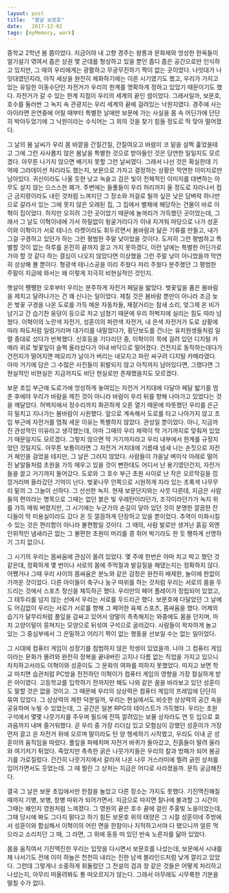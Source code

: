 ```yaml
---
layout: post
title:  "봄날 보문호"
date:   2017-12-02
tags: [myMemory, work]
---
```


  중학교 2학년 봄 쯤이었다. 지금이야 내 고향 경주는 왕릉과 문화재와 엉성한 한옥들이 얼기설기 엮여서 좁은 상권 몇 군데를 형성하고 있을 뿐인 좁디 좁은 공간으로만 인식하고 있지만, 그 때의 우리에게는 광활하고 무궁무진하기 짝이 없는 곳이었다. 나잇대가 나잇대였던지라, 아직 세상을 완전히 체화하기에는 이른 시기였기도 했고, 우리가 가지고 있는 유일한 이동수단인 자전거가 우리의 한계를 명확하게 정하고 있었기 때문이기도 했다. 자전거가 갈 수 있는 한계 지점이 우리의 세계의 끝인 셈이었다. 그래서일까, 보문호, 호수를 둘러싼 그 녹지 속 관광지는 우리 세계의 끝에 걸려있는 낙원지였다. 경주에 사는 아이라면 은연중에 어릴 때부터 특별한 날에만 보문에 가는 사실을 몸 속 어딘가에 단단히 박아두었기에 그 낙원이라는 수식어는 그 외의 것을 찾기 힘들 정도로 딱 맞아 떨어졌다.

  그 날의 봄 날씨가 우리 몸 바깥을 간질간질, 간질여오고 바람이 코 밑을 살짝 훑었을테고 그에 그런 사사롭지 않은 봄날을 특별한 것으로 받아들인 것은 당연한 일일지도 모르겠다. 아무튼 나가지 않으면 배기지 못할 그런 날씨였다. 그래서 나선 것은 확실한데 기억에 그라데이션 처리라도 했는지, 보문으로 가자고 결정하는 상황은 막연한 이미지로만 남아있다. 귀신이라도 나올 듯한 낮고 녹슬고 검은 빛이 전체적인 이미지를 대변하는 아무도 살지 않는 으스스한 폐가. 주변에는 들풀들이 우리 허리까지 올 정도로 자라나서 접근 금지령이라도 내린 것처럼 느껴지던 그 장소와 저걸로 될까 싶은 낮은 담벼락 하나만으로 갈라서 있는 그에 못지 않은 오래된 집, 그 집에서 별채에 해당하는 건물이 바로 이혁이 집이었다. 하지만 오히려 그런 곳이었기 때문에 놀꺼리가 가득했던 곳이었는데, 그래서 그 날도 이혁이네에 가서 하릴없이 뒹굴거리다가 이내 지겨워 마당으로 나가 성훈이와 이혁이가 서로 테니스 라켓이라도 휘두르면서 봄바람과 닮은 기류를 만들고, 내가 그걸 구경하고 있던가 하는 그런 평범한 주말 낮이었을 것이다. 도저히 그런 평범하고 특별할 것이 없는 하루를 온전히 끝까지 끌고 가지 못하겠다, 이런 날에는 특별한 어딘가로 가야 할 것 같다 하는 결심이 나오지 않았다면 이상했을 그런 주말 낮이 아니었을까 막연히 상상해 볼 뿐이다. 형광색 테니스공을 이리 주웠다 저리 주웠다 분주했던 그 평범한 주말이 지금에 와서는 왜 이렇게 지극히 비현실적인 것인지.

  햇살이 쨍쨍한 오후부터 우리는 분주하게 자전거 페달을 밟았다. 벚꽃잎을 품은 봄바람을 제치고 달려나가는 건 꽤 신나는 일이었다. 제칠 것은 봄바람 뿐만이 아니라 조금 늦은 벚꽃 구경을 나온 도로를 가득 메운 자동차들, 재잘거리는 참새 소리, 엊그제 온 비가 남기고 간 습기찬 웅덩이 등으로 차고 넘쳤기 때문에 우리 허벅지에 실리는 힘도 따라 넘쳤다. 이혁이의 노란색 자전거, 성훈이의 파란색 자전거, 내 은색 자전거가 도로 상황에 따라 파도처럼 일렁거리며 대가리를 내밀었다가, 횡단보도를 건너는 유치원생들처럼 일렬 종대로 섰다가 반복했다. 신호등을 기다리던 중, 이혁이의 목에 걸려 있던 디지털 카메라 위로 벚꽃잎이 슬쩍 올라섰다가 이내 바닥으로 떨어졌다. 건전지로 동작하는데다가 건전지가 떨어지면 메모리가 날아가 버리는 네모지고 파란 싸구려 디지털 카메라였다. 아마 거기에 담은 그 수많은 사진들이 휘발되지 않고 아직까지 남아있다면, 그랬다면 그 현실적인 비현실은 지금까지도 비단 현실로만 존재했을지도 모르겠다.

  보문 초입 부근에 도로가에 엉성하게 놓여있는 자전거 거치대에 다달아 페달 밟기를 멈춘 후에야 우리가 바람을 제친 것이 아니라 바람이 우리 뒤를 향해 나아가고 있었다는 것을 깨달았다. 허벅지에서 정수리까지 화끈하게 오른 열기 때문에 따뜻했던 우리를 은근히 밀치고 지나가는 봄바람이 시원했다. 앞으로 계속해서 도로를 타고 나아가지 않고 초입 부근에 자전거를 멈춰 세운 이유는 특별하지 않았다. 관성일 뿐이었다. 아니, 지금까진 관성적인 이유라고 생각했는데, 아마 그때의 우리 체력이 딱 거기까지로 맞춰져 있었기 때문일지도 모르겠다. 그렇지 않으면 딱 거기까지라고 우리 내부에서 한계를 규정지었던 것일지도. 아무튼 보통이라면 그 자전거 거치대에 기름때 냄새 나는 손짓으로 자전거 체인을 걸었을 테지만, 그 날은 그러지 않았다. 사람들이 가을날 벼이삭 아래로 떨어진 낱알들처럼 초원을 가득 메우고 있을 것이 뻔한데도 어디서 난 용기였던건지, 자전거들을 끌고 거기까지 들어갔다. 도로와 그 호수 부근 초원 사이로 난 작은 오르막길을 낑낑거리며 올라갔던 기억이 난다. 벚꽃나무 안쪽으로 시원하게 자라 있는 초록색 나무무리 밑의 그 그늘이 선하다. 그 선선한 녹지. 현재 보문단지와는 사뭇 다른데, 지금은 사람들의 편의라는 명목으로 그때는 없던 붉은 빛 우레탄이라던가, 조각이라던가가 녹지 위를 가득 메워 버렸지만, 그 시기에는 누군가의 손길이 닿아 있던 것이 분명한 깔끔한 잔디들이 막 미용실이라도 갔다 온 듯 깔끔하게 단장하고 있을 뿐이었다. 추억이 미화시킬 수 있는 것은 편리함이 아니라 불편함일 것이다. 그 때의, 사람 발로만 생겨난 흙길 외엔 인위적인 냄새라곤 없는 그 불편한 초원이 머리를 콩 쥐어 박기라도 한 듯 쨍하게 선명하기 그지 없으니.

  그 시기의 우리는 몸싸움에 관심이 쏠려 있었다. 몇 주에 한번은 아마 치고 박고 했던 것 같은데, 정확하게 몇 번이나 서로의 몸에 주먹질과 발길질을 해댔는지는 정확하지 않다. 어쨌거나 그때 우리 사이의 몸싸움은 분노와 같은 감정은 완전히 배제한, 놀이에 한없이 가까운 것이었다. 다른 아이들이 축구나 농구 따위를 하는 것처럼 우리는 서로의 몸을 두드리는 것에서 스포츠 정신을 체득하곤 했다. 우리만의 페어 플레이가 정립되어 있었고, 그 테두리를 넘지 않는 선에서 우리는 서로를 두드리곤 했다. 보문호에 다달았던 그 날에도 어김없이 우리는 서로가 서로를 향해 그 페어한 육체 스포츠, 몸싸움을 했다. 어제의 습기가 달무리처럼 풀잎을 감싸고 있어서 양말이 촉촉해지는 와중에도 몸을 던지며, 마치 고양이털이 뭉쳐지는 모양으로 뒤섞여 구석으로 굴러갔다. 사람들이 왁자하게 놀고 있는 그 중심부에서 그 은밀하고 어리기 짝이 없는 행동을 선보일 수는 없는 일이었다.

  그 시대에 컴퓨터 게임이 성장기를 침범하지 않은 학생이 있었을까. 나야 그 컴퓨터 게임이라는 문화가 몰려와 완전히 정복을 끝내버린 고지나 다름 없는 직업을 가지고 있으니 차치하고서라도 이혁이와 성훈이도 그 문화의 여파를 피하지 못했었다. 따지고 보면 학교 마치면 습관처럼 PC방을 전전하던 이혁이가 컴퓨터 게임의 영향을 가장 절실하게 받은 아이였다. 고등학교를 입학하기 전까지만 해도 나와 같은 꿈을 바라보고 있던 성훈이도 말할 것은 없을 것이고. 그 때문에 우리의 상상력은 컴퓨터 게임의 프레임에 단단히 묶여 있었다. 그 상상력의 제한 덕분일까, 우리는 현실에서도 비슷한 상상력의 공간 속을 공유하며 누빌 수 있었는데, 그 공간은 일본 RPG의 테이스트가 가득했다. 우리는 초원 구석에서 몇몇 나뭇가지를 주우며 필드에 잔뜩 깔려있는 보물 상자라도 연 듯 입으로 효과음까지 내며 즐거워했다. 곧 우리 중 가장 리더십 있고 모험심이 강했던 성훈이가 가장 먼저 끌고 온 자전거 위에 오르며 말이라도 탄 양 행세하기 시작했고, 우리도 이내 곧 성훈이의 움직임을 따랐다. 풀잎을 파헤치며 자전거 바퀴가 돌아갔고, 진흙들이 딸려 올라와 여기저기 튀었다. 죽었지만 촉촉한 굵은 나뭇가지들은 우리의 칼과 방패가 되어 봄공기를 가로질렀다. 간간히 나뭇가지에서 갈라져 나온 나무 거스러미에 찔려 긁힌 상처를 입어가면서도 웃었는데. 그 때 찔린 그 상처는 지금은 어디로 사라졌을까. 문득 궁금해진다.

  결국 그 날은 보문 초입에서만 한참을 놀았고 다른 장소는 가지도 못했다. 기진맥진해질 때까지 기병, 보병, 창병 따위가 되어가면서. 지금으로 따지면 찰나에 불과할 그 시간이 그때는 왜인지 영원처럼 느껴졌다. 그 영원의 끝은 호수 끝에 걸린 주홍빛 노을이었는데, 그때 당시에 봐도 그다지 맑다고 하기 힘든 보문호 위의 태양은 그 시절 성훈이네 주방에서 성훈이와 합심해서 이혁이의 어린 면을 한참이나 지적하고서야 다 됐으니까 얼른 먹으라고 소리치던 그 때, 그 라면, 그 위에 동동 떠 있던 반숙 노른자를 닮아 있었다.

  몸을 움직여서 기진맥진한 우리는 입맛을 다시면서 보문호를 나섰는데, 보문에서 시내를 채 나서기도 전에 이미 하늘은 천천히 내리는 진한 남색 블라인드처럼 낮게 깔리고 있었다. 그런데 그렇게나 소중하게 휘둘렀던 그 전설의 검과 창 같은 것들은 어떻게 처리하고 나섰는지, 아무리 떠올려봐도 통 떠오르지가 않는다. 그래서 아무래도 시무룩한 기분을 떨칠 수가 없다.
